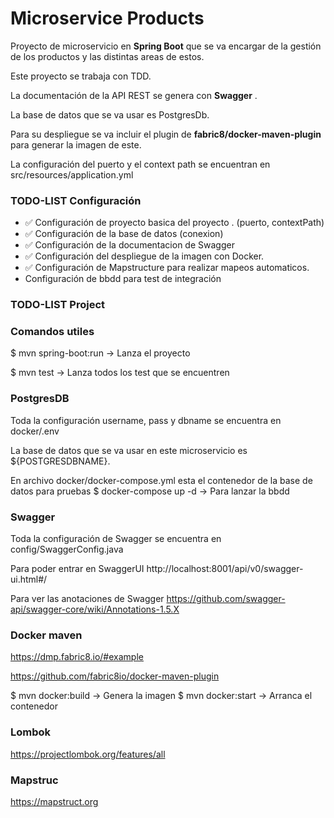 # Microservice Products

Proyecto de microservicio en **Spring Boot** que se va encargar de la gestión de los productos y las distintas areas de estos.

Este proyecto se trabaja con TDD.

La documentación de la API REST se genera con **Swagger** .

La base de datos que se va usar es PostgresDb.

Para su despliegue se va incluir el plugin de **fabric8/docker-maven-plugin** para generar la imagen de este.

La configuración del puerto y el context path se encuentran en src/resources/application.yml


### TODO-LIST Configuración
- ✅ Configuración de proyecto basica del proyecto . (puerto, contextPath)
- ✅ Configuración de la base de datos (conexion)
- ✅ Configuración de la documentacion de Swagger
- ✅ Configuración del despliegue de la imagen con Docker.
- ✅ Configuración de Mapstructure para realizar mapeos automaticos.
- Configuración de bbdd para test de integración

### TODO-LIST Project

### Comandos utiles

$ mvn spring-boot:run -> Lanza el proyecto 

$ mvn test -> Lanza todos los test que se encuentren


### PostgresDB

Toda la configuración username, pass y dbname se encuentra en docker/.env

La base de datos que se va usar en este microservicio es ${POSTGRESDBNAME}.

En archivo docker/docker-compose.yml esta el contenedor de la base de datos para pruebas 
    $ docker-compose up -d -> Para lanzar la bbdd

### Swagger

Toda la configuración de Swagger se encuentra en config/SwaggerConfig.java

Para poder entrar en SwaggerUI 
    http://localhost:8001/api/v0/swagger-ui.html#/

Para ver las anotaciones de Swagger
    https://github.com/swagger-api/swagger-core/wiki/Annotations-1.5.X

### Docker maven

https://dmp.fabric8.io/#example

https://github.com/fabric8io/docker-maven-plugin

$ mvn docker:build -> Genera la imagen 
$ mvn docker:start -> Arranca el contenedor

### Lombok

https://projectlombok.org/features/all

### Mapstruc

https://mapstruct.org